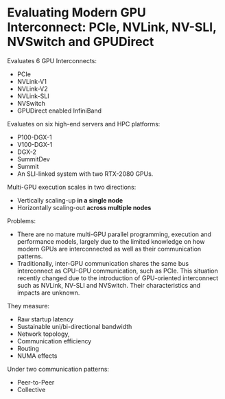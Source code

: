 # Evaluating Modern GPU Interconnect: PCIe, NVLink, NV-SLI, NVSwitch and GPUDirect

Evaluates 6 GPU Interconnects:

* PCIe
* NVLink-V1
* NVLink-V2
* NVLink-SLI
* NVSwitch
* GPUDirect enabled InfiniBand

Evaluates on six high-end servers and HPC platforms:

* P100-DGX-1
* V100-DGX-1
* DGX-2
* SummitDev 
* Summit
* An SLI-linked system with two RTX-2080 GPUs.

Multi-GPU execution scales in two directions:

* Vertically scaling-up **in a single node**
* Horizontally scaling-out **across multiple nodes**

Problems:

* There are no mature multi-GPU parallel programming, execution and performance models, largely due to the limited knowledge on how modern GPUs are interconnected as well as their communication patterns.
* Traditionally, inter-GPU communication shares the same bus interconnect as CPU-GPU communication, such as PCIe. This situation recently changed due to the introduction of GPU-oriented interconnect such as NVLink, NV-SLI and NVSwitch. Their characteristics and impacts are unknown.

They measure:

* Raw startup latency
* Sustainable uni/bi-directional bandwidth
* Network topology, 
* Communication efficiency 
* Routing 
* NUMA effects

Under two communication patterns:

* Peer-to-Peer
* Collective